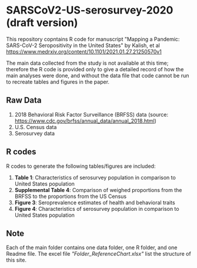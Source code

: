 # SARSCoV2-US-serosurvey-2020 (draft version) 
This repository copntains R code for manuscript "Mapping a Pandemic: SARS-CoV-2 Seropositivity in the United States" by Kalish, et al
https://www.medrxiv.org/content/10.1101/2021.01.27.21250570v1

The main data collected from the study is not available at this time; therefore the R code is provided only to give a detailed record of how the main analyses were done, and without the data file that code cannot be run to recreate tables and figures in the paper. 



## Raw Data

1. 2018 Behavioral Risk Factor Surveillance (BRFSS) data
 (source: https://www.cdc.gov/brfss/annual_data/annual_2018.html)
3. U.S. Census data
4. Serosurvey data



## R codes
R codes to generate the following tables/figures are included:

1. **Table 1**: Characteristics of serosurvey population in comparison to United States population
2. **Supplemental Table 4**: Comparison of weighed proportions from the BRFSS to the proportions from the US Census
3. **Figure 3**: Seroprevalence estimates of health and behavioral traits
4. **Figure 4**: Characteristics of serosurvey population in comparison to United States population


## Note
Each of the main folder contains one data folder, one R folder, and one Readme file. The excel file *"Folder_ReferenceChart.xlsx"* list the structure of this site. 

